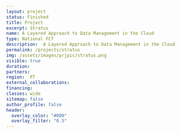 ```yaml
---
layout: project
status: Finished
title: Project
excerpt: Stratus
name: A Layered Approach to Data Management in the Cloud
type: National FCT
description:  A Layered Approach to Data Management in the Cloud
permalink: /projects/stratus
img: /assets/images/prjpic/stratus.png
visible: true
duration:
partners:
region:  PT
external_collaborations:
financing:
classes: wide
sitemap: false
author_profile: false
header:
  overlay_color: "#000"
  overlay_filter: "0.5"
---
```


